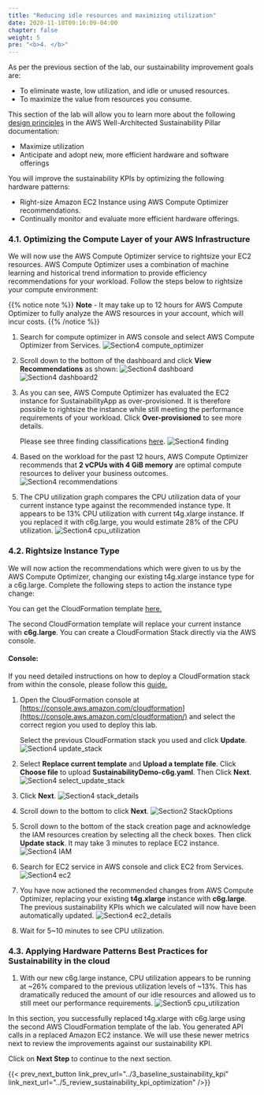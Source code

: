 ```yaml
---
title: "Reducing idle resources and maximizing utilization"
date: 2020-11-18T09:16:09-04:00
chapter: false
weight: 5
pre: "<b>4. </b>"
---
```


As per the previous section of the lab, our sustainability improvement goals are:
- To eliminate waste, low utilization, and idle or unused resources.
- To maximize the value from resources you consume.


This section of the lab will allow you to learn more about the following [design principles](https://docs.aws.amazon.com/wellarchitected/latest/sustainability-pillar/design-principles-for-sustainability-in-the-cloud.html) in the AWS Well-Architected Sustainability Pillar documentation:
* Maximize utilization
* Anticipate and adopt new, more efficient hardware and software offerings

You will improve the sustainability KPIs by optimizing the following hardware patterns:
* Right-size Amazon EC2 Instance using AWS Compute Optimizer recommendations.
* Continually monitor and evaluate more efficient hardware offerings.



### 4.1. Optimizing the Compute Layer of your AWS Infrastructure

We will now use the AWS Compute Optimizer service to rightsize your EC2 resources. AWS Compute Optimizer uses a combination of machine learning and historical trend information to provide efficiency recommendations for your workload. Follow the steps below to rightsize your compute environment:

{{% notice note %}}
**Note** - It may take up to 12 hours for AWS Compute Optimizer to fully analyze the AWS resources in your account, which will incur costs.
{{% /notice %}}

1. Search for compute optimizer in AWS console and select AWS Compute Optimizer from Services.
![Section4 compute_optimizer](/Sustainability/200_optimize_ec2_using_cloudwatch_compute_optimizer/Images/section4/compute_optimizer.png)

2. Scroll down to the bottom of the dashboard and click **View Recommendations** as shown:
![Section4 dashboard](/Sustainability/200_optimize_ec2_using_cloudwatch_compute_optimizer/Images/section4/dashboard.png)
![Section4 dashboard2](/Sustainability/200_optimize_ec2_using_cloudwatch_compute_optimizer/Images/section4/dashboard2.png)

3. As you can see, AWS Compute Optimizer has evaluated the EC2 instance for SustainabilityApp as over-provisioned. It is therefore possible to rightsize the instance while still meeting the performance requirements of your workload. Click **Over-provisioned** to see more details.

    Please see three finding classifications [here](https://docs.aws.amazon.com/compute-optimizer/latest/ug/view-ec2-recommendations.html#ec2-recommendations-findings).
![Section4 finding](/Sustainability/200_optimize_ec2_using_cloudwatch_compute_optimizer/Images/section4/finding.png)

4. Based on the workload for the past 12 hours, AWS Compute Optimizer recommends that **2 vCPUs with 4 GiB memory** are optimal compute resources to deliver your business outcomes.
![Section4 recommendations](/Sustainability/200_optimize_ec2_using_cloudwatch_compute_optimizer/Images/section4/recommendations.png)

5. The CPU utilization graph compares the CPU utilization data of your current instance type against the recommended instance type. It appears to be 13% CPU utilization with current t4g.xlarge instance. If you replaced it with c6g.large, you would estimate 28% of the CPU utilization.
![Section4 cpu_utilization](/Sustainability/200_optimize_ec2_using_cloudwatch_compute_optimizer/Images/section4/cpu_utilization.png)

### 4.2. Rightsize Instance Type

We will now action the recommendations which were given to us by the AWS Compute Optimizer, changing our existing t4g.xlarge instance type for a c6g.large. Complete the following steps to action the instance type change:

You can get the CloudFormation template [here.](/Sustainability/200_optimize_ec2_using_cloudwatch_compute_optimizer/Code/SustainabilityDemo-c6g.yaml "Section4 CFTemplate")

The second CloudFormation template will replace your current instance with **c6g.large**. You can create a CloudFormation Stack directly via the AWS console.

#### Console:

If you need detailed instructions on how to deploy a CloudFormation stack from within the console, please follow this [guide.](https://docs.aws.amazon.com/AWSCloudFormation/latest/UserGuide/cfn-console-create-stack.html)

1. Open the CloudFormation console at [https://console.aws.amazon.com/cloudformation](https://console.aws.amazon.com/cloudformation/) and select the correct region you used to deploy this lab.

    Select the previous CloudFormation stack you used and click **Update**.
![Section4 update_stack](/Sustainability/200_optimize_ec2_using_cloudwatch_compute_optimizer/Images/section4/update_stack.png)

2. Select **Replace current template** and **Upload a template file**. Click **Choose file** to upload **SustainabilityDemo-c6g.yaml**. Then Click **Next**.
![Section4 select_update_stack](/Sustainability/200_optimize_ec2_using_cloudwatch_compute_optimizer/Images/section4/select_update_stack.png)

3. Click **Next**.
![Section4 stack_details](/Sustainability/200_optimize_ec2_using_cloudwatch_compute_optimizer/Images/section4/stack_details.png)

4. Scroll down to the bottom to click **Next**.
![Section2 StackOptions](/Sustainability/200_optimize_ec2_using_cloudwatch_compute_optimizer/Images/section2/stackOptions.png)

5. Scroll down to the bottom of the stack creation page and acknowledge the IAM resources creation by selecting all the check boxes. Then click **Update stack**. It may take 3 minutes to replace EC2 instance.
![Section4 IAM](/Sustainability/200_optimize_ec2_using_cloudwatch_compute_optimizer/Images/section4/IAM.png)

6. Search for EC2 service in AWS console and click EC2 from Services.
![Section4 ec2](/Sustainability/200_optimize_ec2_using_cloudwatch_compute_optimizer/Images/section4/ec2.png)

7. You have now actioned the recommended changes from AWS Compute Optimizer, replacing your existing **t4g.xlarge** instance with **c6g.large**. The previous sustainability KPIs which we calculated will now have been automatically updated.
![Section4 ec2_details](/Sustainability/200_optimize_ec2_using_cloudwatch_compute_optimizer/Images/section4/ec2_details.png)

8. Wait for 5~10 minutes to see CPU utilization.

### 4.3. Applying Hardware Patterns Best Practices for Sustainability in the cloud

1. With our new c6g.large instance, CPU utilization appears to be running at ~26% compared to the previous utilization levels of ~13%. This has dramatically reduced the amount of our idle resources and allowed us to still meet our performance requirements.
![Section5 cpu_utilization](/Sustainability/200_optimize_ec2_using_cloudwatch_compute_optimizer/Images/section5/cpu_utilization.png)


In this section, you successfully replaced t4g.xlarge with c6g.large using the second AWS CloudFormation template of the lab. You generated API calls in a replaced Amazon EC2 instance. We will use these newer metrics next to review the improvements against our sustainability KPI.

Click on **Next Step** to continue to the next section.

{{< prev_next_button link_prev_url="../3_baseline_sustainability_kpi" link_next_url="../5_review_sustainability_kpi_optimization" />}}
